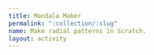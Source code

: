 ```yaml
---
title: Mandala Maker
permalink: ":collection/:slug"
name: Make radial patterns in Scratch.
layout: activity
---
```


